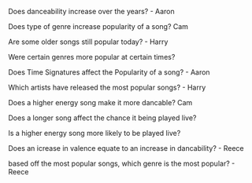 Does danceability increase over the years? - Aaron

Does type of genre increase popularity of a song? Cam

Are some older songs still popular today? - Harry

Were certain genres more popular at certain times?

Does Time Signatures affect the Popularity of a song? - Aaron

Which artists have released the most popular songs? - Harry

Does a higher energy song make it more dancable? Cam

Does a longer song affect the chance it being played live?

Is a higher energy song more likely to be played live?

Does an icrease in valence equate to an increase in dancability? - Reece

based off the most popular songs, which genre is the most popular? - Reece
